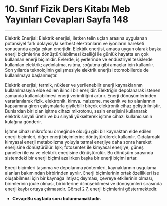 # 10. Sınıf Fizik Ders Kitabı Meb Yayınları Cevapları Sayfa 148

---

Elektrik Enerjisi: Elektrik enerjisi, iletken telin uçları arasına uygulanan potansiyel fark dolayısıyla serbest elektronların ve iyonların hareketi sonucunda açığa çıkan enerjidir. Elektrik enerjisi, amaca uygun olarak başka enerji biçimlerine dönüştürülebilmesi özelliği ile günlük hayatta en çok kullanılan enerji biçimidir. Evlerde, iş yerlerinde ve endüstriyel tesislerde kullanılan elektrik; aydınlatma, ısıtma, soğutma gibi amaçlar için kullanılır. Son yıllarda teknolojinin gelişmesiyle elektrik enerjisi otomobillerde de kullanılmaya başlanmıştır.

Elektrik enerjisi; termik, nükleer ve yenilenebilir enerji kaynaklarının kullanılmasıyla elde edilen ikincil bir enerjidir. Elektriğin depolanarak istenen zamanda kullanılabilmesi enerji verimliliğini artırır. Enerji dönüşümlerinden yararlanılarak fizik, elektronik, kimya, malzeme, mekanik ve tıp alanlarının kapsamına giren çalışmalarla giyilebilir birçok elektronik cihaz geliştirilmiştir. Bunlardan biri olan işitme cihazı mikrofonu, sesin enerjisini kullanarak elektrik sinyali üretir ve bu sinyali yükselterek işitme cihazı kullanıcısının kulağına gönderir.

İşitme cihazı mikrofonu örneğinde olduğu gibi bir kaynaktan elde edilen enerji biçimleri, diğer enerji biçimlerine dönüştürülerek kullanılır. Gıdalardaki kimyasal enerji metabolizma yoluyla termal enerjiye daha sonra hareket enerjisine dönüştürülür. Işık; fotosentez ile kimyasal enerjiye, güneş panelleri ile ısı ve elektrik enerjisine dönüştürülür. Bu dönüşüm sırasında sistemdeki bir enerji biçimi azalırken başka bir enerji biçimi artar.

 Enerji biçimleri taşınma ve depolanma yöntemleri, kaynaklarının uygulama alanları bakımından birbirinden ayrılır. Enerji biçimlerinin ortak özellikleri ise oluşabilmesi için bir kaynağa ihtiyaç duyması, çevreye etkilerinin olması, birimlerinin joule olması, birbirlerine dönüşebilmesi ve dönüşümleri sırasında enerji kaybı ortaya çıkmasıdır. Görsel 2.7, enerji biçimlerini göstermektedir.

-   **Cevap**:**Bu sayfada soru bulunmamaktadır.**
